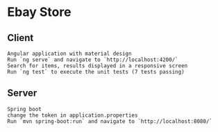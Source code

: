 # Ebay Store

## Client
    Angular application with material design
    Run `ng serve` and navigate to `http://localhost:4200/`
    Search for items, results displayed in a responsive screen
    Run `ng test` to execute the unit tests (7 tests passing)

## Server
    Spring boot
    change the token in application.properties
    Run `mvn spring-boot:run` and navigate to `http://localhost:8080/`
